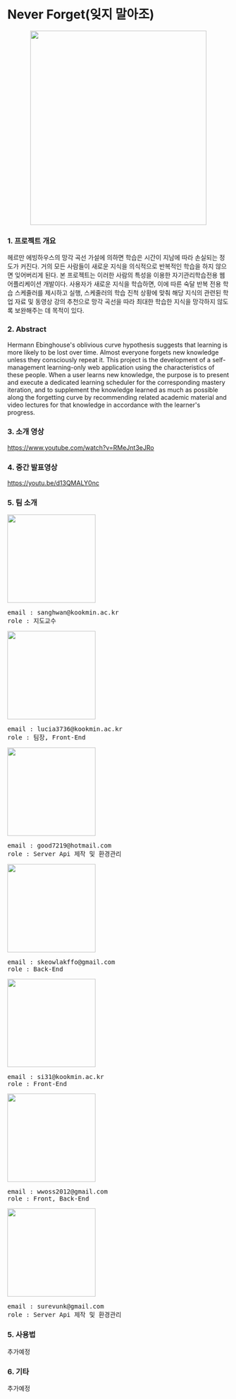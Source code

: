 <h1>Never Forget(잊지 말아조)</h1>

<p align="center">
<img src="https://github.com/lucia3736/capstone-2020-18/blob/master/image/img.png" width="400px" height="440px">
</p>

### **1. 프로젝트 개요**

 헤르만 에빙하우스의 망각 곡선 가설에 의하면 학습은 시간이 지남에 따라 손실되는 정도가 커진다. 거의 모든 사람들이 새로운 지식을 의식적으로 반복적인 학습을 하지 않으면 잊어버리게 된다. 
 본 프로젝트는 이러한 사람의 특성을 이용한 자기관리학습전용 웹 어플리케이션 개발이다.
 사용자가 새로운 지식을 학습하면, 이에 따른 숙달 반복 전용 학습 스케줄러를 제시하고  실행, 스케줄러의 학습 진척 상황에 맞춰 해당 지식의 관련된 학업 자료 및 동영상 강의 추천으로 망각 곡선을 따라 최대한 학습한 지식을 망각하지 않도록 보완해주는 데 목적이 있다.
 
### **2. Abstract**

Hermann Ebinghouse's oblivious curve hypothesis suggests that learning is more likely to be lost over time. Almost everyone forgets new knowledge unless they consciously repeat it.
This project is the development of a self-management learning-only web application using the characteristics of these people.
When a user learns new knowledge, the purpose is to present and execute a dedicated learning scheduler for the corresponding mastery iteration, and to supplement the knowledge learned as much as possible along the forgetting curve by recommending related academic material and video lectures for that knowledge in accordance with the learner's progress.

### **3. 소개 영상**
https://www.youtube.com/watch?v=RMeJnt3eJRo

### **4. 중간 발표영상**
https://youtu.be/d13QMALY0nc

### **5. 팀 소개**
<img src="https://github.com/wwoss3650/capstone-2020-18/blob/e16ba340343cc2594da6fb95da4a7d3acfc3d75a/image/k0.jpg" width="200px" height="200px">
<pre>
email : sanghwan@kookmin.ac.kr
role : 지도교수
</pre>
<img src="https://github.com/wwoss3650/capstone-2020-18/blob/e16ba340343cc2594da6fb95da4a7d3acfc3d75a/image/k1.jpg" width="200px" height="200px">
<pre>
email : lucia3736@kookmin.ac.kr
role : 팀장, Front-End
</pre>
<img src="https://github.com/wwoss3650/capstone-2020-18/blob/e16ba340343cc2594da6fb95da4a7d3acfc3d75a/image/k2.png" width="200px" height="200px">
<pre>
email : good7219@hotmail.com
role : Server Api 제작 및 환경관리
</pre>
<img src="https://github.com/wwoss3650/capstone-2020-18/blob/e16ba340343cc2594da6fb95da4a7d3acfc3d75a/image/k3.jpg" width="200px" height="200px">
<pre>
email : skeowlakffo@gmail.com
role : Back-End
</pre>
<img src="https://github.com/wwoss3650/capstone-2020-18/blob/e16ba340343cc2594da6fb95da4a7d3acfc3d75a/image/k4_2.jpg" width="200px" height="200px">
<pre>
email : si31@kookmin.ac.kr
role : Front-End
</pre>
<img src="https://github.com/wwoss3650/capstone-2020-18/blob/master/image/k5.jpg" width="200px" height="200px">
<pre>
email : wwoss2012@gmail.com
role : Front, Back-End
</pre>
<img src="https://github.com/wwoss3650/capstone-2020-18/blob/e16ba340343cc2594da6fb95da4a7d3acfc3d75a/image/k6.jpg" width="200px" height="200px">
<pre>
email : surevunk@gmail.com
role : Server Api 제작 및 환경관리
</pre>

### **5. 사용법**
추가예정

### **6. 기타**
추가예정
